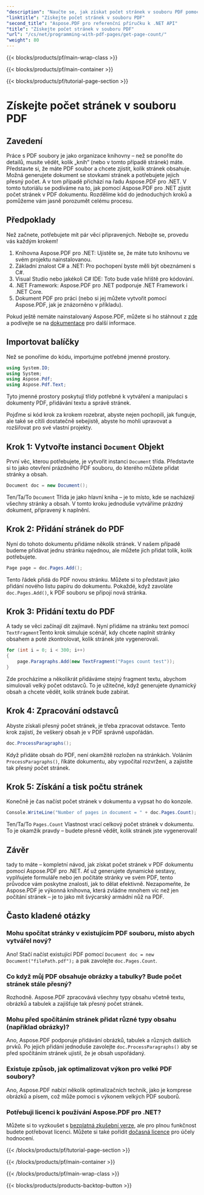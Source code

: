 ```yaml
---
"description": "Naučte se, jak získat počet stránek v souboru PDF pomocí Aspose.PDF pro .NET. Postupujte podle našeho podrobného návodu pro jednoduché a efektivní řešení."
"linktitle": "Získejte počet stránek v souboru PDF"
"second_title": "Aspose.PDF pro referenční příručku k .NET API"
"title": "Získejte počet stránek v souboru PDF"
"url": "/cs/net/programming-with-pdf-pages/get-page-count/"
"weight": 80
---
```


{{< blocks/products/pf/main-wrap-class >}}

{{< blocks/products/pf/main-container >}}

{{< blocks/products/pf/tutorial-page-section >}}

# Získejte počet stránek v souboru PDF

## Zavedení

Práce s PDF soubory je jako organizace knihovny – než se ponoříte do detailů, musíte vědět, kolik „knih“ (nebo v tomto případě stránek) máte. Představte si, že máte PDF soubor a chcete zjistit, kolik stránek obsahuje. Možná generujete dokument se stovkami stránek a potřebujete jejich přesný počet. A v tom případě přichází na řadu Aspose.PDF pro .NET. V tomto tutoriálu se podíváme na to, jak pomocí Aspose.PDF pro .NET zjistit počet stránek v PDF dokumentu. Rozdělíme kód do jednoduchých kroků a pomůžeme vám jasně porozumět celému procesu.

## Předpoklady

Než začnete, potřebujete mít pár věcí připravených. Nebojte se, provedu vás každým krokem!

1. Knihovna Aspose.PDF pro .NET: Ujistěte se, že máte tuto knihovnu ve svém projektu nainstalovanou.
2. Základní znalost C# a .NET: Pro pochopení byste měli být obeznámeni s C#.
3. Visual Studio nebo jakékoli C# IDE: Toto bude vaše hřiště pro kódování.
4. .NET Framework: Aspose.PDF pro .NET podporuje .NET Framework i .NET Core.
5. Dokument PDF pro práci (nebo si jej můžete vytvořit pomocí Aspose.PDF, jak je znázorněno v příkladu).

Pokud ještě nemáte nainstalovaný Aspose.PDF, můžete si ho stáhnout z [zde](https://releases.aspose.com/pdf/net/) a podívejte se na [dokumentace](https://reference.aspose.com/pdf/net/) pro další informace.

## Importovat balíčky

Než se ponoříme do kódu, importujme potřebné jmenné prostory.

```csharp
using System.IO;
using System;
using Aspose.Pdf;
using Aspose.Pdf.Text;
```

Tyto jmenné prostory poskytují třídy potřebné k vytváření a manipulaci s dokumenty PDF, přidávání textu a správě stránek.

Pojďme si kód krok za krokem rozebrat, abyste nejen pochopili, jak funguje, ale také se cítili dostatečně sebejistě, abyste ho mohli upravovat a rozšiřovat pro své vlastní projekty.

## Krok 1: Vytvořte instanci `Document` Objekt

První věc, kterou potřebujete, je vytvořit instanci `Document` třída. Představte si to jako otevření prázdného PDF souboru, do kterého můžete přidat stránky a obsah.

```csharp
Document doc = new Document();
```

Ten/Ta/To `Document` Třída je jako hlavní kniha – je to místo, kde se nacházejí všechny stránky a obsah. V tomto kroku jednoduše vytváříme prázdný dokument, připravený k naplnění.

## Krok 2: Přidání stránek do PDF

Nyní do tohoto dokumentu přidáme několik stránek. V našem případě budeme přidávat jednu stránku najednou, ale můžete jich přidat tolik, kolik potřebujete.

```csharp
Page page = doc.Pages.Add();
```

Tento řádek přidá do PDF novou stránku. Můžete si to představit jako přidání nového listu papíru do dokumentu. Pokaždé, když zavoláte `doc.Pages.Add()`, k PDF souboru se připojí nová stránka.

## Krok 3: Přidání textu do PDF

A tady se věci začínají dít zajímavě. Nyní přidáme na stránku text pomocí `TextFragment`Tento krok simuluje scénář, kdy chcete naplnit stránky obsahem a poté zkontrolovat, kolik stránek jste vygenerovali.

```csharp
for (int i = 0; i < 300; i++)
{
    page.Paragraphs.Add(new TextFragment("Pages count test"));
}
```

Zde procházíme a několikrát přidáváme stejný fragment textu, abychom simulovali velký počet odstavců. To je užitečné, když generujete dynamický obsah a chcete vědět, kolik stránek bude zabírat.

## Krok 4: Zpracování odstavců

Abyste získali přesný počet stránek, je třeba zpracovat odstavce. Tento krok zajistí, že veškerý obsah je v PDF správně uspořádán.

```csharp
doc.ProcessParagraphs();
```

Když přidáte obsah do PDF, není okamžitě rozložen na stránkách. Voláním `ProcessParagraphs()`, říkáte dokumentu, aby vypočítal rozvržení, a zajistíte tak přesný počet stránek.

## Krok 5: Získání a tisk počtu stránek

Konečně je čas načíst počet stránek v dokumentu a vypsat ho do konzole.

```csharp
Console.WriteLine("Number of pages in document = " + doc.Pages.Count);
```

Ten/Ta/To `Pages.Count` Vlastnost vrací celkový počet stránek v dokumentu. To je okamžik pravdy – budete přesně vědět, kolik stránek jste vygenerovali!

## Závěr

tady to máte – kompletní návod, jak získat počet stránek v PDF dokumentu pomocí Aspose.PDF pro .NET. Ať už generujete dynamické sestavy, vyplňujete formuláře nebo jen počítáte stránky ve svém PDF, tento průvodce vám poskytne znalosti, jak to dělat efektivně. Nezapomeňte, že Aspose.PDF je výkonná knihovna, která zvládne mnohem víc než jen počítání stránek – je to jako mít švýcarský armádní nůž na PDF.

## Často kladené otázky

### Mohu spočítat stránky v existujícím PDF souboru, místo abych vytvářel nový?  
Ano! Stačí načíst existující PDF pomocí `Document doc = new Document("filePath.pdf");` a pak zavolejte `doc.Pages.Count`.

### Co když můj PDF obsahuje obrázky a tabulky? Bude počet stránek stále přesný?  
Rozhodně. Aspose.PDF zpracovává všechny typy obsahu včetně textu, obrázků a tabulek a zajišťuje tak přesný počet stránek.

### Mohu před spočítáním stránek přidat různé typy obsahu (například obrázky)?  
Ano, Aspose.PDF podporuje přidávání obrázků, tabulek a různých dalších prvků. Po jejich přidání jednoduše zavolejte `doc.ProcessParagraphs()` aby se před spočítáním stránek ujistil, že je obsah uspořádaný.

### Existuje způsob, jak optimalizovat výkon pro velké PDF soubory?  
Ano, Aspose.PDF nabízí několik optimalizačních technik, jako je komprese obrázků a písem, což může pomoci s výkonem velkých PDF souborů.

### Potřebuji licenci k používání Aspose.PDF pro .NET?  
Můžete si to vyzkoušet s [bezplatná zkušební verze](https://releases.aspose.com/), ale pro plnou funkčnost budete potřebovat licenci. Můžete si také pořídit [dočasná licence](https://purchase.aspose.com/temporary-license/) pro účely hodnocení.

{{< /blocks/products/pf/tutorial-page-section >}}

{{< /blocks/products/pf/main-container >}}

{{< /blocks/products/pf/main-wrap-class >}}

{{< blocks/products/products-backtop-button >}}